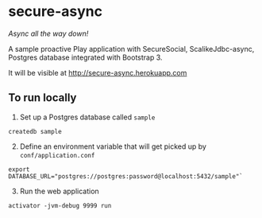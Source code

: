 secure-async
============

*Async all the way down!*

A sample proactive Play application with SecureSocial, ScalikeJdbc-async, Postgres database integrated with Bootstrap 3.

It will be visible at http://secure-async.herokuapp.com

## To run locally ##
1) Set up a Postgres database called `sample`
````
createdb sample
````

2) Define an environment variable that will get picked up by `conf/application.conf`
````
export DATABASE_URL="postgres://postgres:password@localhost:5432/sample"`
````

3) Run the web application
````
activator -jvm-debug 9999 run
````
